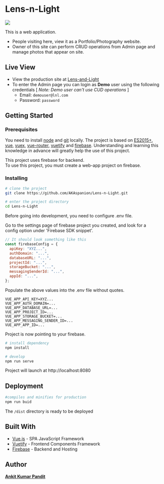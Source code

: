 # Lens-n-Light

![](https://firebasestorage.googleapis.com/v0/b/lens-n-light.appspot.com/o/photos%2Fsmartmockups_k0a3apv1.png?alt=media&token=0ba2d720-1f53-449a-8319-7899ec857381)

This is a web application.

* People visiting here, view it as a Portfolio/Photography website.
* Owner of this site can perform CRUD operations from Admin page and manage photos that appear on site.

## Live View
* View the production site at [Lens-and-Light](https://amitsahoophotography.xyz)
* To enter the Admin page you can login as **Demo** user using the following credentials [ _Note: Demo user can't use CUD operations_ ]
  * Email: `demouser@lnl.com`
  * Password: `password`

## Getting Started

### Prerequisites
You need to install [node](https://nodejs.org/) and [git](https://git-scm.com/) locally. The project is based on [ES2015+](https://es6.ruanyifeng.com/), [vue](https://vuejs.org/), [vuex](https://vuex.vuejs.org/), [vue-router](https://router.vuejs.org/zh-cn/),  [vuetify](https://vuetifyjs.com) and [firebase](http://firebase.google.com/). Understanding and learning this knowledge in advance will greatly help the use of this project. 

This project uses firebase for backend.\
To use this project, you must create a web-app project on firebase.

### Installing

```bash
# clone the project
git clone https://github.com/AKAspanion/Lens-n-Light.git

# enter the project directory
cd Lens-n-Light
```

Before going into development, you need to configure .env file.

Go to the settings page of firebase project you created, and look for a config option under 'Firebase SDK snippet'.
```js
// It should look something like this
const firebaseConfig = {
  apiKey: "XYZ...",
  authDomain: "...",
  databaseURL: "...",
  projectId: "...",
  storageBucket: "...",
  messagingSenderId: "...",
  appId: "...",
}; 
```
Populate the above values into the .env file without quotes.
```
VUE_APP_API_KEY=XYZ...
VUE_APP_AUTH_DOMAIN=...
VUE_APP_DATABASE_URL=...
VUE_APP_PROJECT_ID=...
VUE_APP_STORAGE_BUCKET=...
VUE_APP_MESSAGING_SENDER_ID=...
VUE_APP_APP_ID=...
```
Project is now pointing to your firebase.
```bash
# install dependency
npm install

# develop
npm run serve
```
Project will launch at http://localhost:8080

## Deployment
```bash
#compiles and minifies for production
npm run buid
```
The `/dist` directory is ready to be deployed
## Built With
* [Vue.js]() - SPA JavaScript Framework
* [Vuetify]() - Frontend Components Framework
* [Firebase]() - Backend and Hosting
## Author
[**Ankit Kumar Pandit**](http://spanion.xyz)